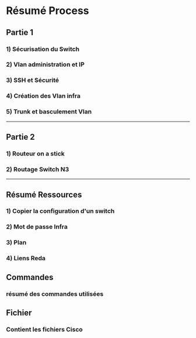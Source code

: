 # Résumé Process

## Partie 1
### 1) Sécurisation du Switch
### 2) Vlan administration et IP
### 3) SSH et Sécurité
### 4) Création des Vlan infra
### 5) Trunk et basculement Vlan

***

## Partie 2
### 1) Routeur on a stick
### 2) Routage Switch N3

***

## Résumé Ressources
### 1) Copier la configuration d'un switch
### 2) Mot de passe Infra
### 3) Plan 
### 4) Liens Reda

## Commandes 
### résumé des commandes utilisées

## Fichier
### Contient les fichiers Cisco


